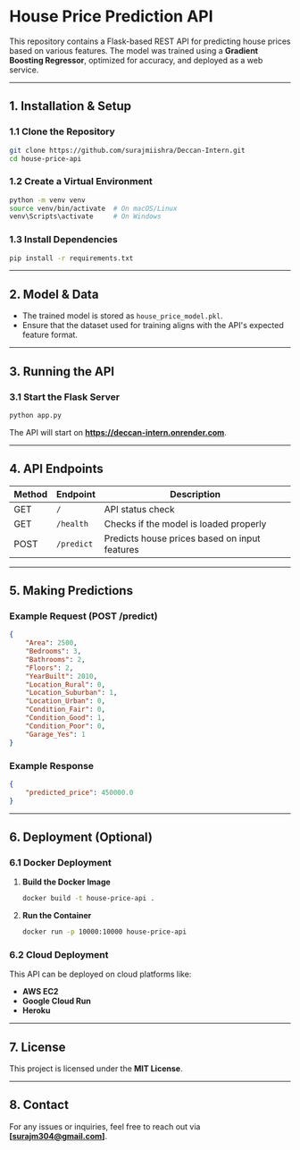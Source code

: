 # House Price Prediction API  

This repository contains a Flask-based REST API for predicting house prices based on various features. The model was trained using a **Gradient Boosting Regressor**, optimized for accuracy, and deployed as a web service.

---

## 1. Installation & Setup  

### **1.1 Clone the Repository**  
```bash
git clone https://github.com/surajmiishra/Deccan-Intern.git
cd house-price-api
```

### **1.2 Create a Virtual Environment**  
```bash
python -m venv venv
source venv/bin/activate  # On macOS/Linux
venv\Scripts\activate     # On Windows
```

### **1.3 Install Dependencies**  
```bash
pip install -r requirements.txt
```

---

## 2. Model & Data  

- The trained model is stored as `house_price_model.pkl`.  
- Ensure that the dataset used for training aligns with the API's expected feature format.  

---

## 3. Running the API  

### **3.1 Start the Flask Server**  
```bash
python app.py
```
The API will start on **https://deccan-intern.onrender.com**.  

---

## 4. API Endpoints  

| Method | Endpoint | Description |
|--------|----------|-------------|
| GET    | `/`       | API status check |
| GET    | `/health` | Checks if the model is loaded properly |
| POST   | `/predict` | Predicts house prices based on input features |

---

## 5. Making Predictions  

### **Example Request (POST /predict)**  
```json
{
    "Area": 2500,
    "Bedrooms": 3,
    "Bathrooms": 2,
    "Floors": 2,
    "YearBuilt": 2010,
    "Location_Rural": 0,
    "Location_Suburban": 1,
    "Location_Urban": 0,
    "Condition_Fair": 0,
    "Condition_Good": 1,
    "Condition_Poor": 0,
    "Garage_Yes": 1
}
```

### **Example Response**  
```json
{
    "predicted_price": 450000.0
}
```

---

## 6. Deployment (Optional)  

### **6.1 Docker Deployment**  
1. **Build the Docker Image**  
   ```bash
   docker build -t house-price-api .
   ```

2. **Run the Container**  
   ```bash
   docker run -p 10000:10000 house-price-api
   ```

### **6.2 Cloud Deployment**  
This API can be deployed on cloud platforms like:  
- **AWS EC2**  
- **Google Cloud Run**  
- **Heroku**  

---

## 7. License  

This project is licensed under the **MIT License**.

---

## 8. Contact  

For any issues or inquiries, feel free to reach out via **[surajm304@gmail.com]**.

